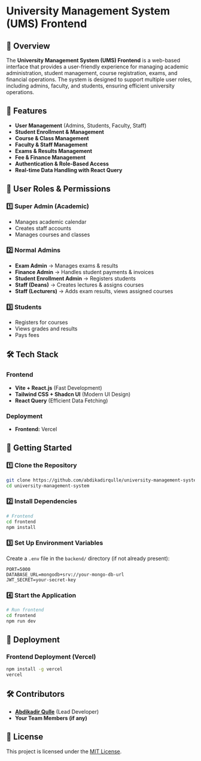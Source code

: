 # University Management System (UMS) Frontend

## 🚀 Overview

The **University Management System (UMS) Frontend** is a web-based interface that provides a user-friendly experience for managing academic administration, student management, course registration, exams, and financial operations. The system is designed to support multiple user roles, including admins, faculty, and students, ensuring efficient university operations.

## 📌 Features

- **User Management** (Admins, Students, Faculty, Staff)
- **Student Enrollment & Management**
- **Course & Class Management**
- **Faculty & Staff Management**
- **Exams & Results Management**
- **Fee & Finance Management**
- **Authentication & Role-Based Access**
- **Real-time Data Handling with React Query**

## 👥 User Roles & Permissions

### 1️⃣ **Super Admin (Academic)**

- Manages academic calendar
- Creates staff accounts
- Manages courses and classes

### 2️⃣ **Normal Admins**

- **Exam Admin** → Manages exams & results
- **Finance Admin** → Handles student payments & invoices
- **Student Enrollment Admin** → Registers students
- **Staff (Deans)** → Creates lectures & assigns courses
- **Staff (Lecturers)** → Adds exam results, views assigned courses

### 3️⃣ **Students**

- Registers for courses
- Views grades and results
- Pays fees

## 🛠 Tech Stack

### **Frontend**

- **Vite + React.js** (Fast Development)
- **Tailwind CSS + Shadcn UI** (Modern UI Design)
- **React Query** (Efficient Data Fetching)

### **Deployment**

- **Frontend:** Vercel

## 🚀 Getting Started

### **1️⃣ Clone the Repository**

```sh
git clone https://github.com/abdikadirqulle/university-management-system.git
cd university-management-system
```

### **2️⃣ Install Dependencies**

```sh
# Frontend
cd frontend
npm install
```

### **3️⃣ Set Up Environment Variables**

Create a `.env` file in the `backend/` directory (if not already present):

```env
PORT=5000
DATABASE_URL=mongodb+srv://your-mongo-db-url
JWT_SECRET=your-secret-key
```

### **4️⃣ Start the Application**

```sh
# Run frontend
cd frontend
npm run dev
```

## 🚀 Deployment

### **Frontend Deployment (Vercel)**

```sh
npm install -g vercel
vercel
```

## 🛠 Contributors

- **[Abdikadir Qulle](https://github.com/abdikadirqulle)** (Lead Developer)
- **Your Team Members (if any)**

## 📜 License

This project is licensed under the [MIT License](LICENSE).
